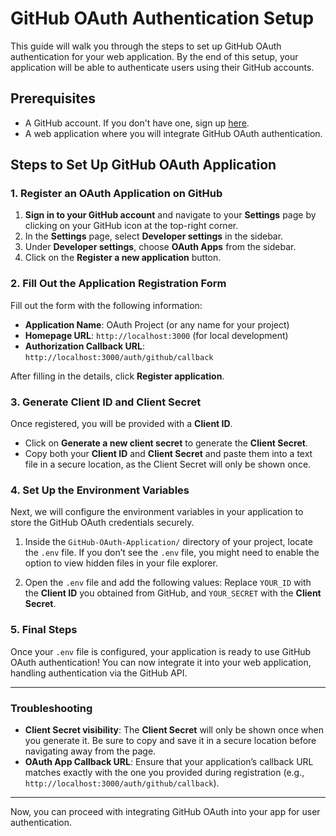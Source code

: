 # GitHub OAuth Authentication Setup

This guide will walk you through the steps to set up GitHub OAuth authentication for your web application. By the end of this setup, your application will be able to authenticate users using their GitHub accounts.

## Prerequisites
- A GitHub account. If you don't have one, sign up [here](https://github.com/join).
- A web application where you will integrate GitHub OAuth authentication.

## Steps to Set Up GitHub OAuth Application

### 1. Register an OAuth Application on GitHub

1. **Sign in to your GitHub account** and navigate to your **Settings** page by clicking on your GitHub icon at the top-right corner.
2. In the **Settings** page, select **Developer settings** in the sidebar.
3. Under **Developer settings**, choose **OAuth Apps** from the sidebar.
4. Click on the **Register a new application** button.

### 2. Fill Out the Application Registration Form

Fill out the form with the following information:

- **Application Name**: OAuth Project (or any name for your project)
- **Homepage URL**: `http://localhost:3000` (for local development)
- **Authorization Callback URL**: `http://localhost:3000/auth/github/callback`

After filling in the details, click **Register application**.

### 3. Generate Client ID and Client Secret

Once registered, you will be provided with a **Client ID**. 

- Click on **Generate a new client secret** to generate the **Client Secret**.
- Copy both your **Client ID** and **Client Secret** and paste them into a text file in a secure location, as the Client Secret will only be shown once.

### 4. Set Up the Environment Variables

Next, we will configure the environment variables in your application to store the GitHub OAuth credentials securely.

1. Inside the `GitHub-OAuth-Application/` directory of your project, locate the `.env` file. If you don’t see the `.env` file, you might need to enable the option to view hidden files in your file explorer.

2. Open the `.env` file and add the following values:
   Replace `YOUR_ID` with the **Client ID** you obtained from GitHub, and `YOUR_SECRET` with the **Client Secret**.

### 5. Final Steps

Once your `.env` file is configured, your application is ready to use GitHub OAuth authentication! You can now integrate it into your web application, handling authentication via the GitHub API.

---

### Troubleshooting

- **Client Secret visibility**: The **Client Secret** will only be shown once when you generate it. Be sure to copy and save it in a secure location before navigating away from the page.
- **OAuth App Callback URL**: Ensure that your application’s callback URL matches exactly with the one you provided during registration (e.g., `http://localhost:3000/auth/github/callback`).

---

Now, you can proceed with integrating GitHub OAuth into your app for user authentication.


